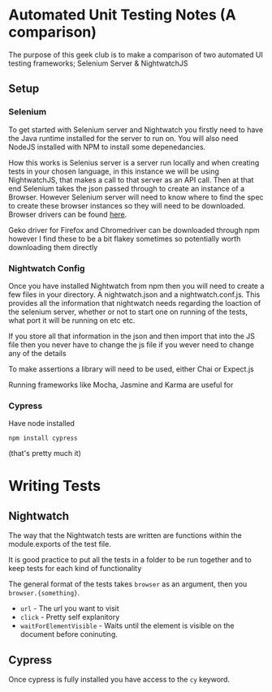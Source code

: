 # Automated Unit Testing Notes (A comparison)

The purpose of this geek club is to make a comparison of two automated UI testing frameworks; Selenium Server & NightwatchJS

## Setup

### Selenium
To get started with Selenium server and Nightwatch you firstly need to have the Java runtime installed for the server to run on. You will also need NodeJS installed with NPM to install some depenedancies.

How this works is Selenius server is a server run locally and when creating tests in your chosen language, in this instance we will be using NightwatchJS, that makes a call to that server as an API call. Then at that end Selenium takes the json passed through to create an instance of a Browser. However Selenium server will need to know where to find the spec to create these browser instances so they will need to be downloaded. Browser drivers can be found [here](http://nightwatchjs.org/gettingstarted). 

Geko driver for Firefox and Chromedriver can be downloaded through npm however I find these to be a bit flakey sometimes so potentially worth downloading them directly

### Nightwatch Config

Once you have installed Nightwatch from npm then you will need to create a few files in your directory. A nightwatch.json and a nightwatch.conf.js. This provides all the information that nightwatch needs regarding the loaction of the selenium server, whether or not to start one on running of the tests, what port it will be running on etc etc.

If you store all that information in the json and then import that into the JS file then you never have to change the js file if you wever need to change any of the details

To make assertions a library will need to be used, either Chai or Expect.js

Running frameworks like Mocha, Jasmine and Karma are useful for

### Cypress
Have node installed

`npm install cypress`

(that's pretty much it)

# Writing Tests

## Nightwatch

The way that the Nightwatch tests are written are functions within the module.exports of the test file. 

It is good practice to put all the tests in a folder to be run together and to keep tests for each kind of functionality

The general format of the tests takes `browser` as an argument, then you `browser.{something}`.

* `url` - The url you want to visit
* `click` - Pretty self explanitory
* `waitForElementVisible` - Waits until the element is visible on the document before coninuting.  

## Cypress
Once cypress is fully installed you have access to the `cy` keyword.

